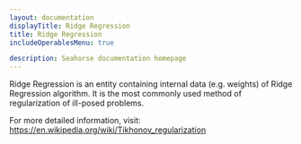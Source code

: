 ```yaml
---
layout: documentation
displayTitle: Ridge Regression
title: Ridge Regression
includeOperablesMenu: true

description: Seahorse documentation homepage
---
```


Ridge Regression is an entity containing internal data (e.g. weights) of Ridge Regression algorithm.
It is the most commonly used method of regularization of ill-posed problems.

For more detailed information, visit:
<a target="_blank" href="https://en.wikipedia.org/wiki/Tikhonov_regularization">https://en.wikipedia.org/wiki/Tikhonov_regularization</a>
